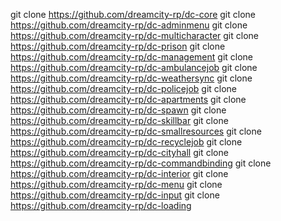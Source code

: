 git clone https://github.com/dreamcity-rp/dc-core
git clone https://github.com/dreamcity-rp/dc-adminmenu
git clone https://github.com/dreamcity-rp/dc-multicharacter
git clone https://github.com/dreamcity-rp/dc-prison
git clone https://github.com/dreamcity-rp/dc-management
git clone https://github.com/dreamcity-rp/dc-ambulancejob
git clone https://github.com/dreamcity-rp/dc-weathersync
git clone https://github.com/dreamcity-rp/dc-policejob
git clone https://github.com/dreamcity-rp/dc-apartments
git clone https://github.com/dreamcity-rp/dc-spawn
git clone https://github.com/dreamcity-rp/dc-skillbar
git clone https://github.com/dreamcity-rp/dc-smallresources
git clone https://github.com/dreamcity-rp/dc-recyclejob
git clone https://github.com/dreamcity-rp/dc-cityhall
git clone https://github.com/dreamcity-rp/dc-commandbinding
git clone https://github.com/dreamcity-rp/dc-interior
git clone https://github.com/dreamcity-rp/dc-menu
git clone https://github.com/dreamcity-rp/dc-input
git clone https://github.com/dreamcity-rp/dc-loading